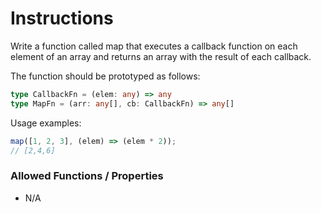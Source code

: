 # Instructions

Write a function called map that executes a callback function on each element of an array and returns an array with the
result of each callback.

The function should be prototyped as follows:

```typescript
type CallbackFn = (elem: any) => any
type MapFn = (arr: any[], cb: CallbackFn) => any[]
```

Usage examples:

```typescript
map([1, 2, 3], (elem) => (elem * 2));
// [2,4,6]
```

### Allowed Functions / Properties

- N/A
